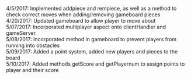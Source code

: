 4/5/2017: Implemented addpiece and rempiece, as well as a method to check correct moves when adding/removing gameboard pieces
<br>4/20/2017: Updated gameboard to allow player to move about
<br>5/07/2017: Incorporated multiplayer aspect onto clientHandler and gameServer.
<br>5/08/2017: Incorporated method in gameboard to prevent players from running into obstacles
<br>5/09/2017: Added a point system, added new players and pieces to the board
<br>5/10/2017: Added methods getScore and getPlayernum to assign points to player and their score
